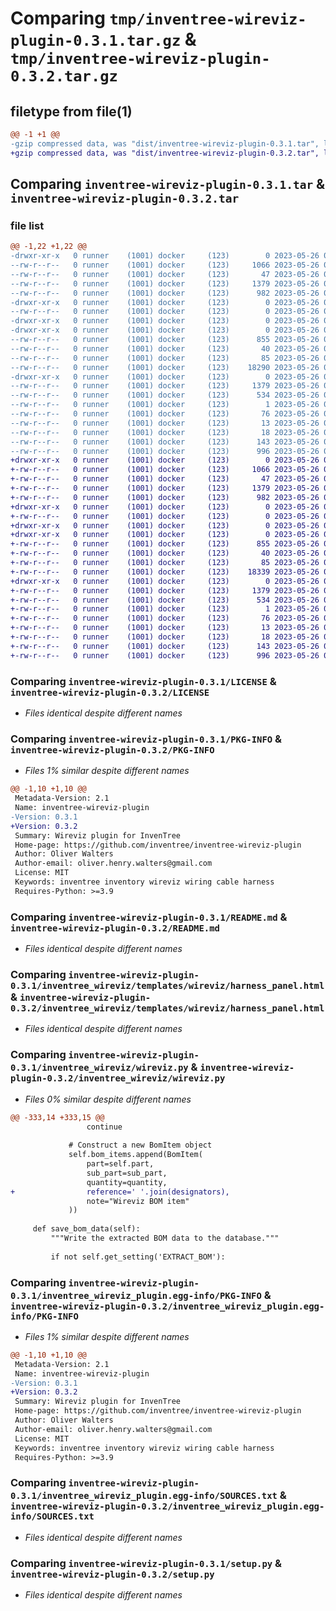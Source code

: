 # Comparing `tmp/inventree-wireviz-plugin-0.3.1.tar.gz` & `tmp/inventree-wireviz-plugin-0.3.2.tar.gz`

## filetype from file(1)

```diff
@@ -1 +1 @@
-gzip compressed data, was "dist/inventree-wireviz-plugin-0.3.1.tar", last modified: Fri May 26 02:36:04 2023, max compression
+gzip compressed data, was "dist/inventree-wireviz-plugin-0.3.2.tar", last modified: Fri May 26 02:45:17 2023, max compression
```

## Comparing `inventree-wireviz-plugin-0.3.1.tar` & `inventree-wireviz-plugin-0.3.2.tar`

### file list

```diff
@@ -1,22 +1,22 @@
-drwxr-xr-x   0 runner    (1001) docker     (123)        0 2023-05-26 02:36:04.000000 inventree-wireviz-plugin-0.3.1/
--rw-r--r--   0 runner    (1001) docker     (123)     1066 2023-05-26 02:35:50.000000 inventree-wireviz-plugin-0.3.1/LICENSE
--rw-r--r--   0 runner    (1001) docker     (123)       47 2023-05-26 02:35:50.000000 inventree-wireviz-plugin-0.3.1/MANIFEST.in
--rw-r--r--   0 runner    (1001) docker     (123)     1379 2023-05-26 02:36:04.000000 inventree-wireviz-plugin-0.3.1/PKG-INFO
--rw-r--r--   0 runner    (1001) docker     (123)      982 2023-05-26 02:35:50.000000 inventree-wireviz-plugin-0.3.1/README.md
-drwxr-xr-x   0 runner    (1001) docker     (123)        0 2023-05-26 02:36:04.000000 inventree-wireviz-plugin-0.3.1/inventree_wireviz/
--rw-r--r--   0 runner    (1001) docker     (123)        0 2023-05-26 02:35:50.000000 inventree-wireviz-plugin-0.3.1/inventree_wireviz/__init__.py
-drwxr-xr-x   0 runner    (1001) docker     (123)        0 2023-05-26 02:36:04.000000 inventree-wireviz-plugin-0.3.1/inventree_wireviz/templates/
-drwxr-xr-x   0 runner    (1001) docker     (123)        0 2023-05-26 02:36:04.000000 inventree-wireviz-plugin-0.3.1/inventree_wireviz/templates/wireviz/
--rw-r--r--   0 runner    (1001) docker     (123)      855 2023-05-26 02:35:50.000000 inventree-wireviz-plugin-0.3.1/inventree_wireviz/templates/wireviz/harness_panel.html
--rw-r--r--   0 runner    (1001) docker     (123)       40 2023-05-26 02:35:50.000000 inventree-wireviz-plugin-0.3.1/inventree_wireviz/templates/wireviz/harness_panel.js
--rw-r--r--   0 runner    (1001) docker     (123)       85 2023-05-26 02:35:50.000000 inventree-wireviz-plugin-0.3.1/inventree_wireviz/version.py
--rw-r--r--   0 runner    (1001) docker     (123)    18290 2023-05-26 02:35:50.000000 inventree-wireviz-plugin-0.3.1/inventree_wireviz/wireviz.py
-drwxr-xr-x   0 runner    (1001) docker     (123)        0 2023-05-26 02:36:04.000000 inventree-wireviz-plugin-0.3.1/inventree_wireviz_plugin.egg-info/
--rw-r--r--   0 runner    (1001) docker     (123)     1379 2023-05-26 02:36:04.000000 inventree-wireviz-plugin-0.3.1/inventree_wireviz_plugin.egg-info/PKG-INFO
--rw-r--r--   0 runner    (1001) docker     (123)      534 2023-05-26 02:36:04.000000 inventree-wireviz-plugin-0.3.1/inventree_wireviz_plugin.egg-info/SOURCES.txt
--rw-r--r--   0 runner    (1001) docker     (123)        1 2023-05-26 02:36:04.000000 inventree-wireviz-plugin-0.3.1/inventree_wireviz_plugin.egg-info/dependency_links.txt
--rw-r--r--   0 runner    (1001) docker     (123)       76 2023-05-26 02:36:04.000000 inventree-wireviz-plugin-0.3.1/inventree_wireviz_plugin.egg-info/entry_points.txt
--rw-r--r--   0 runner    (1001) docker     (123)       13 2023-05-26 02:36:04.000000 inventree-wireviz-plugin-0.3.1/inventree_wireviz_plugin.egg-info/requires.txt
--rw-r--r--   0 runner    (1001) docker     (123)       18 2023-05-26 02:36:04.000000 inventree-wireviz-plugin-0.3.1/inventree_wireviz_plugin.egg-info/top_level.txt
--rw-r--r--   0 runner    (1001) docker     (123)      143 2023-05-26 02:36:04.000000 inventree-wireviz-plugin-0.3.1/setup.cfg
--rw-r--r--   0 runner    (1001) docker     (123)      996 2023-05-26 02:35:50.000000 inventree-wireviz-plugin-0.3.1/setup.py
+drwxr-xr-x   0 runner    (1001) docker     (123)        0 2023-05-26 02:45:17.000000 inventree-wireviz-plugin-0.3.2/
+-rw-r--r--   0 runner    (1001) docker     (123)     1066 2023-05-26 02:45:09.000000 inventree-wireviz-plugin-0.3.2/LICENSE
+-rw-r--r--   0 runner    (1001) docker     (123)       47 2023-05-26 02:45:09.000000 inventree-wireviz-plugin-0.3.2/MANIFEST.in
+-rw-r--r--   0 runner    (1001) docker     (123)     1379 2023-05-26 02:45:17.000000 inventree-wireviz-plugin-0.3.2/PKG-INFO
+-rw-r--r--   0 runner    (1001) docker     (123)      982 2023-05-26 02:45:09.000000 inventree-wireviz-plugin-0.3.2/README.md
+drwxr-xr-x   0 runner    (1001) docker     (123)        0 2023-05-26 02:45:17.000000 inventree-wireviz-plugin-0.3.2/inventree_wireviz/
+-rw-r--r--   0 runner    (1001) docker     (123)        0 2023-05-26 02:45:09.000000 inventree-wireviz-plugin-0.3.2/inventree_wireviz/__init__.py
+drwxr-xr-x   0 runner    (1001) docker     (123)        0 2023-05-26 02:45:17.000000 inventree-wireviz-plugin-0.3.2/inventree_wireviz/templates/
+drwxr-xr-x   0 runner    (1001) docker     (123)        0 2023-05-26 02:45:17.000000 inventree-wireviz-plugin-0.3.2/inventree_wireviz/templates/wireviz/
+-rw-r--r--   0 runner    (1001) docker     (123)      855 2023-05-26 02:45:09.000000 inventree-wireviz-plugin-0.3.2/inventree_wireviz/templates/wireviz/harness_panel.html
+-rw-r--r--   0 runner    (1001) docker     (123)       40 2023-05-26 02:45:09.000000 inventree-wireviz-plugin-0.3.2/inventree_wireviz/templates/wireviz/harness_panel.js
+-rw-r--r--   0 runner    (1001) docker     (123)       85 2023-05-26 02:45:09.000000 inventree-wireviz-plugin-0.3.2/inventree_wireviz/version.py
+-rw-r--r--   0 runner    (1001) docker     (123)    18339 2023-05-26 02:45:09.000000 inventree-wireviz-plugin-0.3.2/inventree_wireviz/wireviz.py
+drwxr-xr-x   0 runner    (1001) docker     (123)        0 2023-05-26 02:45:17.000000 inventree-wireviz-plugin-0.3.2/inventree_wireviz_plugin.egg-info/
+-rw-r--r--   0 runner    (1001) docker     (123)     1379 2023-05-26 02:45:17.000000 inventree-wireviz-plugin-0.3.2/inventree_wireviz_plugin.egg-info/PKG-INFO
+-rw-r--r--   0 runner    (1001) docker     (123)      534 2023-05-26 02:45:17.000000 inventree-wireviz-plugin-0.3.2/inventree_wireviz_plugin.egg-info/SOURCES.txt
+-rw-r--r--   0 runner    (1001) docker     (123)        1 2023-05-26 02:45:17.000000 inventree-wireviz-plugin-0.3.2/inventree_wireviz_plugin.egg-info/dependency_links.txt
+-rw-r--r--   0 runner    (1001) docker     (123)       76 2023-05-26 02:45:17.000000 inventree-wireviz-plugin-0.3.2/inventree_wireviz_plugin.egg-info/entry_points.txt
+-rw-r--r--   0 runner    (1001) docker     (123)       13 2023-05-26 02:45:17.000000 inventree-wireviz-plugin-0.3.2/inventree_wireviz_plugin.egg-info/requires.txt
+-rw-r--r--   0 runner    (1001) docker     (123)       18 2023-05-26 02:45:17.000000 inventree-wireviz-plugin-0.3.2/inventree_wireviz_plugin.egg-info/top_level.txt
+-rw-r--r--   0 runner    (1001) docker     (123)      143 2023-05-26 02:45:17.000000 inventree-wireviz-plugin-0.3.2/setup.cfg
+-rw-r--r--   0 runner    (1001) docker     (123)      996 2023-05-26 02:45:09.000000 inventree-wireviz-plugin-0.3.2/setup.py
```

### Comparing `inventree-wireviz-plugin-0.3.1/LICENSE` & `inventree-wireviz-plugin-0.3.2/LICENSE`

 * *Files identical despite different names*

### Comparing `inventree-wireviz-plugin-0.3.1/PKG-INFO` & `inventree-wireviz-plugin-0.3.2/PKG-INFO`

 * *Files 1% similar despite different names*

```diff
@@ -1,10 +1,10 @@
 Metadata-Version: 2.1
 Name: inventree-wireviz-plugin
-Version: 0.3.1
+Version: 0.3.2
 Summary: Wireviz plugin for InvenTree
 Home-page: https://github.com/inventree/inventree-wireviz-plugin
 Author: Oliver Walters
 Author-email: oliver.henry.walters@gmail.com
 License: MIT
 Keywords: inventree inventory wireviz wiring cable harness
 Requires-Python: >=3.9
```

### Comparing `inventree-wireviz-plugin-0.3.1/README.md` & `inventree-wireviz-plugin-0.3.2/README.md`

 * *Files identical despite different names*

### Comparing `inventree-wireviz-plugin-0.3.1/inventree_wireviz/templates/wireviz/harness_panel.html` & `inventree-wireviz-plugin-0.3.2/inventree_wireviz/templates/wireviz/harness_panel.html`

 * *Files identical despite different names*

### Comparing `inventree-wireviz-plugin-0.3.1/inventree_wireviz/wireviz.py` & `inventree-wireviz-plugin-0.3.2/inventree_wireviz/wireviz.py`

 * *Files 0% similar despite different names*

```diff
@@ -333,14 +333,15 @@
                 continue
 
             # Construct a new BomItem object
             self.bom_items.append(BomItem(
                 part=self.part,
                 sub_part=sub_part,
                 quantity=quantity,
+                reference=' '.join(designators),
                 note="Wireviz BOM item"
             ))
 
     def save_bom_data(self):
         """Write the extracted BOM data to the database."""
 
         if not self.get_setting('EXTRACT_BOM'):
```

### Comparing `inventree-wireviz-plugin-0.3.1/inventree_wireviz_plugin.egg-info/PKG-INFO` & `inventree-wireviz-plugin-0.3.2/inventree_wireviz_plugin.egg-info/PKG-INFO`

 * *Files 1% similar despite different names*

```diff
@@ -1,10 +1,10 @@
 Metadata-Version: 2.1
 Name: inventree-wireviz-plugin
-Version: 0.3.1
+Version: 0.3.2
 Summary: Wireviz plugin for InvenTree
 Home-page: https://github.com/inventree/inventree-wireviz-plugin
 Author: Oliver Walters
 Author-email: oliver.henry.walters@gmail.com
 License: MIT
 Keywords: inventree inventory wireviz wiring cable harness
 Requires-Python: >=3.9
```

### Comparing `inventree-wireviz-plugin-0.3.1/inventree_wireviz_plugin.egg-info/SOURCES.txt` & `inventree-wireviz-plugin-0.3.2/inventree_wireviz_plugin.egg-info/SOURCES.txt`

 * *Files identical despite different names*

### Comparing `inventree-wireviz-plugin-0.3.1/setup.py` & `inventree-wireviz-plugin-0.3.2/setup.py`

 * *Files identical despite different names*

